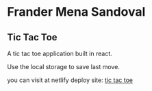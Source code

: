 # Frander Mena Sandoval

## Tic Tac Toe
A tic tac toe application built in react. 

Use the local storage to save last move.

you can visit at netlify deploy site: [tic tac toe](https://frander-tic-tac-toe.netlify.app/)
